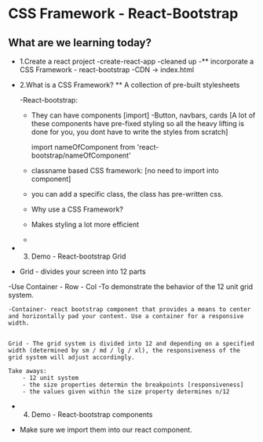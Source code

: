 # CSS Framework - React-Bootstrap

## What are we learning today?
- 1.Create a react project
    -create-react-app
    -cleaned up
    -** incorporate a CSS Framework - react-bootstrap
    -CDN -> index.html
    <link
    rel="stylesheet"
    href="https://cdn.jsdelivr.net/npm/bootstrap@5.1.3/dist/css/bootstrap.min.css"
    integrity="sha384-1BmE4kWBq78iYhFldvKuhfTAU6auU8tT94WrHftjDbrCEXSU1oBoqyl2QvZ6jIW3"
    crossorigin="anonymous"
  />
- 2.What is a CSS Framework?
    ** A collection of pre-built stylesheets

    -React-bootstrap:

    - They can have components [import]
        -Button, navbars, cards [A lot of these components have pre-fixed styling so all the heavy lifting is done for you, you dont have to write the styles from scratch]

        import nameOfComponent from 'react-bootstrap/nameOfComponent'

    - classname based CSS framework: [no need to import into component]
     - you can add a specific class, the class has pre-written css.


    - Why use a CSS Framework?
    - Makes styling a lot more efficient
    - 

- 3. Demo - React-bootstrap Grid 
 * Grid - divides your screen into 12 parts

 -Use Container - Row - Col 
    -To demonstrate the behavior of the 12 unit grid system.

    -Container- react bootstrap component that provides a means to center and horizontally pad your content. Use a container for a responsive width.


    Grid - The grid system is divided into 12 and depending on a specified width (determined by sm / md / lg / xl), the responsiveness of the grid system will adjust accordingly.

    Take aways:
        - 12 unit system
        - the size properties determin the breakpoints [responsiveness]
        - the values given within the size property determines n/12 

- 4. Demo - React-bootstrap components

- Make sure we import them into our react component.


